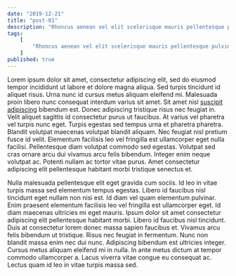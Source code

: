 ```yaml
---
date: "2019-12-21"
title: "post-01"
description: "Rhoncus aenean vel elit scelerisque mauris pellentesque pulvinar. purus in massa tempor nec feugiat nisl pretium fusce id. quis lectus nulla at volutpat. Egestas integer eget aliquet nibh praesent tristique magna sit. Ultricies tristique nulla aliquet enim tortor. Blandit turpis cursus in hac. Euismod in pellentesque massa placerat duis ultricies lacus sed turpis. Pellentesque habitant morbi tristique senectus et. Euismod quis viverra nibh cras pulvinar mattis nunc sed. In eu mi bibendum neque egestas congue quisque egestas diam."
tags:
    [
        "Rhoncus aenean vel elit scelerisque mauris pellentesque pulvinar. Purus in massa tempor nec feugiat nisl pretium fusce id.",
    ]
published: true
---
```


Lorem ipsum dolor sit amet, consectetur adipiscing elit, sed do eiusmod tempor incididunt ut labore et dolore magna aliqua. Sed turpis tincidunt id aliquet risus. Urna nunc id cursus metus aliquam eleifend mi. Malesuada proin libero nunc consequat interdum varius sit amet. Sit amet nisl <a href="#">suscipit adipiscing</a> bibendum est. Donec adipiscing tristique risus nec feugiat in. Velit aliquet sagittis id consectetur purus ut faucibus. At varius vel pharetra vel turpis nunc eget. Turpis egestas sed tempus urna et pharetra pharetra. Blandit volutpat maecenas volutpat blandit aliquam. Nec feugiat nisl pretium fusce id velit. Elementum facilisis leo vel fringilla est ullamcorper eget nulla facilisi. Pellentesque diam volutpat commodo sed egestas. Volutpat sed cras ornare arcu dui vivamus arcu felis bibendum. Integer enim neque volutpat ac. Potenti nullam ac tortor vitae purus. Amet consectetur adipiscing elit pellentesque habitant morbi tristique senectus et.

Nulla malesuada pellentesque elit eget gravida cum sociis. Id leo in vitae turpis massa sed elementum tempus egestas. Libero id faucibus nisl tincidunt eget nullam non nisi est. Id diam vel quam elementum pulvinar. Enim praesent elementum facilisis leo vel fringilla est ullamcorper eget. Id diam maecenas ultricies mi eget mauris. Ipsum dolor sit amet consectetur adipiscing elit pellentesque habitant morbi. Libero id faucibus nisl tincidunt. Duis at consectetur lorem donec massa sapien faucibus et. Vivamus arcu felis bibendum ut tristique. Risus nec feugiat in fermentum. Nunc non blandit massa enim nec dui nunc. Adipiscing bibendum est ultricies integer. Cursus metus aliquam eleifend mi in nulla. In ante metus dictum at tempor commodo ullamcorper a. Lacus viverra vitae congue eu consequat ac. Lectus quam id leo in vitae turpis massa sed.
